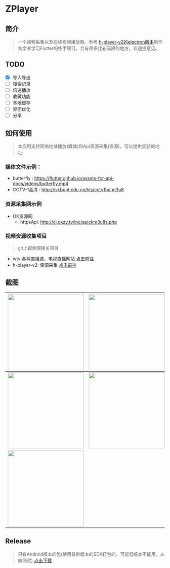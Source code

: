 # ZPlayer


## 简介
> 一个视频采集以及在线视频播放器。参考 [h-player-v2的electron版本](https://github.com/ZyqGitHub1/h-player-v2)制作
>初学者学习Flutter的练手项目，会有很多比较简陋的地方，欢迎提意见。


## TODO

+ [x] 导入导出
+ [ ] 搜索记录
+ [ ] 倍速播放
+ [ ] 收藏功能
+ [ ] 本地缓存
+ [ ] 界面优化
+ [ ] 分享

## 如何使用
> 本应用支持网络地址播放(媒体)和Api资源采集(资源)。可以提供实验的地址:

### 媒体文件示例：

+ butterfly : https://flutter.github.io/assets-for-api-docs/videos/butterfly.mp4
+ CCTV-1高清 :  http://ivi.bupt.edu.cn/hls/cctv1hd.m3u8


### 资源采集网示例

+ OK资源网 
    + httpsApi: http://cj.okzy.tv/inc/apickm3u8s.php


### 视频资源收集项目
> git上视频源相关项目

+ wtv:各种直播源，电视直播网站 [点击前往](https://github.com/biancangming/wtv)
+ h-player-v2: 资源采集 [点击前往](https://github.com/ZyqGitHub1/h-player-v2)

## 截图


|<img width="240" src="https://user-images.githubusercontent.com/16064095/68454910-01816180-0235-11ea-95ca-fd0c2e205182.png"/>|<img width="240" src="https://user-images.githubusercontent.com/16064095/68455024-4a391a80-0235-11ea-98ff-5e933a45bf2d.png"/>|<img width="240" src="https://user-images.githubusercontent.com/16064095/68455049-5624dc80-0235-11ea-950e-e087aa3b652f.png">|
|---|---|---|
|<img width="240" src="https://user-images.githubusercontent.com/16064095/68455059-5ae99080-0235-11ea-9861-e1f475b528ec.png">|<img width="240" src="https://user-images.githubusercontent.com/16064095/68455065-5fae4480-0235-11ea-952e-7aaa93071d42.png">|
|<img width="240" src="https://user-images.githubusercontent.com/16064095/68455622-c8e28780-0236-11ea-8438-a2e7c3731340.png">||




## Release
> 只有Android版本的包(使用最新版本的SDK打包的，可能低版本不能用，未做测试).[点击下载](https://github.com/nancy54264/z-player/releases)




